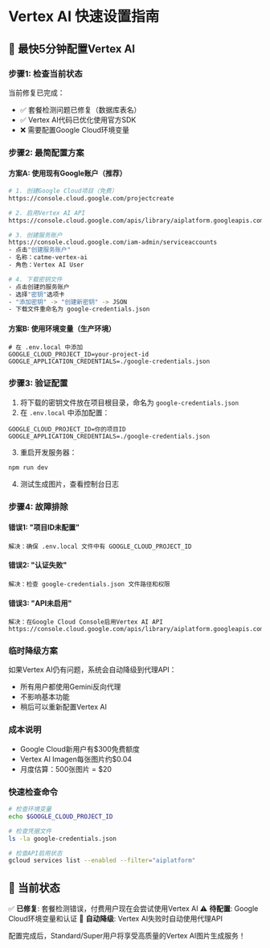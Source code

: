 # Vertex AI 快速设置指南

## 🚀 最快5分钟配置Vertex AI

### 步骤1: 检查当前状态
当前修复已完成：
- ✅ 套餐检测问题已修复（数据库表名）
- ✅ Vertex AI代码已优化使用官方SDK
- ❌ 需要配置Google Cloud环境变量

### 步骤2: 最简配置方案

#### 方案A: 使用现有Google账户（推荐）
```bash
# 1. 创建Google Cloud项目（免费）
https://console.cloud.google.com/projectcreate

# 2. 启用Vertex AI API
https://console.cloud.google.com/apis/library/aiplatform.googleapis.com

# 3. 创建服务账户
https://console.cloud.google.com/iam-admin/serviceaccounts
- 点击"创建服务账户"
- 名称：catme-vertex-ai
- 角色：Vertex AI User

# 4. 下载密钥文件
- 点击创建的服务账户
- 选择"密钥"选项卡
- "添加密钥" -> "创建新密钥" -> JSON
- 下载文件重命名为 google-credentials.json
```

#### 方案B: 使用环境变量（生产环境）
```env
# 在 .env.local 中添加
GOOGLE_CLOUD_PROJECT_ID=your-project-id
GOOGLE_APPLICATION_CREDENTIALS=./google-credentials.json
```

### 步骤3: 验证配置

1. 将下载的密钥文件放在项目根目录，命名为 `google-credentials.json`
2. 在 `.env.local` 中添加配置：
```env
GOOGLE_CLOUD_PROJECT_ID=你的项目ID
GOOGLE_APPLICATION_CREDENTIALS=./google-credentials.json
```

3. 重启开发服务器：
```bash
npm run dev
```

4. 测试生成图片，查看控制台日志

### 步骤4: 故障排除

#### 错误1: "项目ID未配置"
```
解决：确保 .env.local 文件中有 GOOGLE_CLOUD_PROJECT_ID
```

#### 错误2: "认证失败"
```
解决：检查 google-credentials.json 文件路径和权限
```

#### 错误3: "API未启用"
```
解决：在Google Cloud Console启用Vertex AI API
https://console.cloud.google.com/apis/library/aiplatform.googleapis.com
```

### 临时降级方案

如果Vertex AI仍有问题，系统会自动降级到代理API：
- 所有用户都使用Gemini反向代理
- 不影响基本功能
- 稍后可以重新配置Vertex AI

### 成本说明

- Google Cloud新用户有$300免费额度
- Vertex AI Imagen每张图片约$0.04
- 月度估算：500张图片 = $20

### 快速检查命令

```bash
# 检查环境变量
echo $GOOGLE_CLOUD_PROJECT_ID

# 检查凭据文件
ls -la google-credentials.json

# 检查API启用状态
gcloud services list --enabled --filter="aiplatform"
```

## 🎯 当前状态

✅ **已修复**: 套餐检测错误，付费用户现在会尝试使用Vertex AI
⚠️ **待配置**: Google Cloud环境变量和认证
🔄 **自动降级**: Vertex AI失败时自动使用代理API

配置完成后，Standard/Super用户将享受高质量的Vertex AI图片生成服务！ 